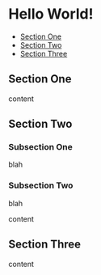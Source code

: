 # Hello World!

<!-- toc start max-level=2 -->
* [Section One](#section-one)
* [Section Two](#section-two)
* [Section Three](#section-three)
<!-- toc end -->

<a class="toccer-anchor" name="section-one"></a>
## Section One

content

<a class="toccer-anchor" name="section-two"></a>
## Section Two

### Subsection One

blah

### Subsection Two

blah

content

<a class="toccer-anchor" name="section-three"></a>
## Section Three

content

